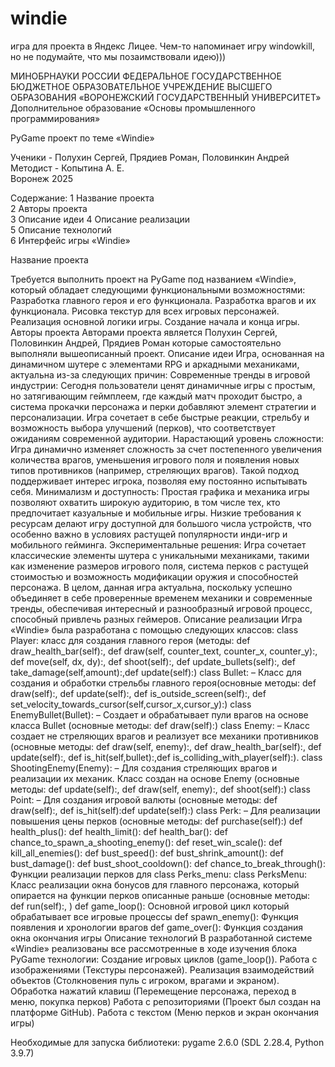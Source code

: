 # windie
игра для проекта в Яндекс Лицее. Чем-то напоминает игру windowkill, но не подумайте, что мы позаимствовали идею)))


МИНОБРНАУКИ РОССИИ
ФЕДЕРАЛЬНОЕ ГОСУДАРСТВЕННОЕ БЮДЖЕТНОЕ ОБРАЗОВАТЕЛЬНОЕ УЧРЕЖДЕНИЕ 
ВЫСШЕГО ОБРАЗОВАНИЯ
«ВОРОНЕЖСКИЙ ГОСУДАРСТВЕННЫЙ УНИВЕРСИТЕТ»
Дополнительное образование «Основы промышленного программирования»

PyGame проект по теме
«Windie»

Ученики - Полухин Сергей, Прядиев Роман, Половинкин Андрей
Методист - Копытина А. Е.                                                                                       
Воронеж 2025

Содержание:
1 Название проекта	
2 Авторы проекта	
3 Описание идеи	
4 Описание реализации	
5 Описание технологий	
6 Интерфейс игры «Windie»	

Название проекта

Требуется выполнить проект на PyGame под названием «Windie», который обладает следующими функциональными возможностями:
Разработка главного героя и его функционала.
Разработка врагов и их функционала.
Рисовка текстур для всех игровых персонажей.
Реализация основной логики игры.
Создание начала и конца игры.
Авторы проекта
Авторами проекта является Полухин Сергей, Половинкин Андрей, Прядиев Роман которые самостоятельно выполняли вышеописанный проект.
Описание идеи
Игра, основанная на динамичном шутере с элементами RPG и аркадными механиками, актуальна из-за следующих причин:
Современные тренды в игровой индустрии:
Сегодня пользователи ценят динамичные игры с простым, но затягивающим геймплеем, где каждый матч проходит быстро, а система прокачки персонажа и перки добавляют элемент стратегии и персонализации. Игра сочетает в себе быстрые реакции, стрельбу и возможность выбора улучшений (перков), что соответствует ожиданиям современной аудитории.
Нарастающий уровень сложности:
Игра динамично изменяет сложность за счет постепенного увеличения количества врагов, уменьшения игрового поля и появления новых типов противников (например, стреляющих врагов). Такой подход поддерживает интерес игрока, позволяя ему постоянно испытывать себя.
Минимализм и доступность:
Простая графика и механика игры позволяют охватить широкую аудиторию, в том числе тех, кто предпочитает казуальные и мобильные игры. Низкие требования к ресурсам делают игру доступной для большого числа устройств, что особенно важно в условиях растущей популярности инди-игр и мобильного гейминга.
Экспериментальные решения:
Игра сочетает классические элементы шутера с уникальными механиками, такими как изменение размеров игрового поля, система перков с растущей стоимостью и возможность модификации оружия и способностей персонажа. 
В целом, данная игра актуальна, поскольку успешно объединяет в себе проверенные временем механики и современные тренды, обеспечивая интересный и разнообразный игровой процесс, способный привлечь разных геймеров.
Описание реализации
Игра «Windie» была разработана с помощью следующих классов:
class Player:
класc для создания главного героя (методы: def draw_health_bar(self):, def draw(self, counter_text, counter_x, counter_y):, def move(self, dx, dy):, def shoot(self):, def update_bullets(self):, def take_damage(self,amount):,def update(self):)
class Bullet:
 – Класс для создания и обработки стрельбы главного героя(основные методы: def draw(self):, def update(self):, def is_outside_screen(self):, def set_velocity_towards_cursor(self,cursor_x,cursor_y):)
class EnemyBullet(Bullet):
 – Создает и обрабатывает пули врагов на основе класса Bullet (основные методы: def draw(self):)
class Enemy:
– Класс создает не стреляющих врагов и реализует все механики противников (основные методы: def draw(self, enemy):, def draw_health_bar(self):, def update(self):, def is_hit(self,bullet):,def is_colliding_with_player(self):).
class ShootingEnemy(Enemy):
 – Для создания стреляющих врагов и реализации их механик. Класс создан на основе Enemy (основные методы: def update(self):, def draw(self, enemy):, def shoot(self):)
class Point:
 – Для создания игровой валюты (основные методы: def draw(self):, def is_hit(self):def update(self):)
class Perk:
 – Для реализации повышения цены перков (основные методы: def purchase(self):)
def health_plus():
def health_limit():
def health_bar():
def chance_to_spawn_a_shooting_enemy():
def reset_win_scale():
def kill_all_enemies():
def bust_speed():
def bust_shrink_amount():
def bust_damage():
def bust_shoot_cooldown():
def chance_to_break_through():
Функции реализации перков для class Perks_menu:
class PerksMenu:
Класс реализации окна бонусов для главного персонажа, который опирается на функции перков описанные раньше (основные методы: def run(self):, )
def game_loop():
Основной игровой цикл который обрабатывает все игровые процессы
def spawn_enemy():
Функция появления и хронологии врагов
def game_over():
Функция создания окна окончания игры
Описание технологий
В разработанной системе «Windie» реализованы все рассмотренные в ходе изучения блока PyGame технологии:
Создание игровых циклов (game_loop()).
Работа с изображениями (Текстуры персонажей).
Реализация взаимодействий объектов (Столкновения пуль с игроком, врагами и экраном).
Обработка нажатий клавиш (Перемещение персонажа, переход в меню, покупка перков)
Работа с репозиториями (Проект был создан на платформе GitHub).
Работа с текстом (Меню перков и экран окончания игры) 

Необходимые для запуска библиотеки:
pygame 2.6.0 (SDL 2.28.4, Python 3.9.7)

